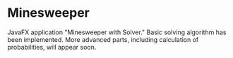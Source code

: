 # Minesweeper
JavaFX application "Minesweeper with Solver." Basic solving algorithm has been implemented. 
More advanced parts, including calculation of probabilities, will appear soon.
